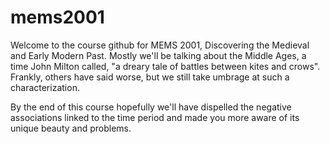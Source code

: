 # mems2001

Welcome to the course github for MEMS 2001, Discovering the Medieval and Early Modern Past. Mostly we'll be talking about the Middle Ages, a time John Milton called, "a dreary tale of battles between kites and crows". Frankly, others have said worse, but we still take umbrage at such a characterization.

 By the end of this course hopefully we'll have dispelled the negative associations linked to the time period and made you more aware of its unique beauty and problems. 
